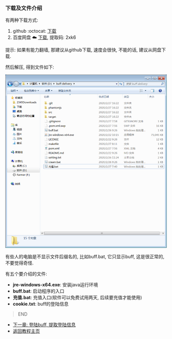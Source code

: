 ### 下载及文件介绍
有两种下载方式:
1. github :octocat: [下载](https://github.com/farmer-person/buff-delivery/archive/20.03.14.zip)
2. 百度网盘 :cloud: [下载](https://pan.baidu.com/s/1B155GRD2T0qcCsjt8u66OQ), 提取码: 2xk6

提示: 如果有能力翻墙, 那建议从github下载, 速度会很快, 不能的话, 建议从网盘下载.

然后解压, 得到文件如下:

![](https://github.com/farmer-person/pictures/blob/master/buff-delivery/1.png)

有些人的电脑是不显示文件后缀名的, 比如buff.bat, 它只显示buff, 这是很正常的, 不要觉得奇怪.

有五个要介绍的文件:
- **jre-windows-x64.exe**: 安装java运行环境
- **buff.bat**: 启动程序的入口
- **充值.bat**: 充值入口(软件可以免费试用两天, 后续要充值才能使用)
- **cookie.txt**: buff的登陆信息

> END

- [下一章: 登陆buff, 提取登陆信息](./buff.md)
- [返回教程主页](./index.md)
